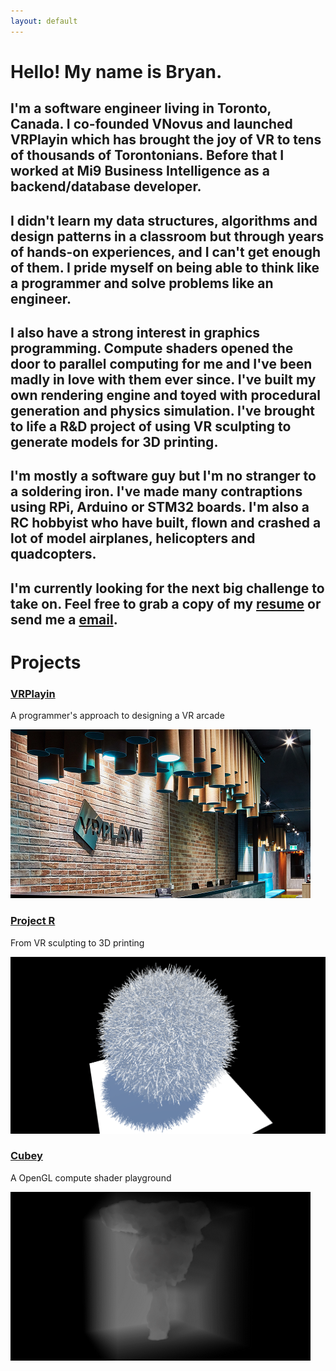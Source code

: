 ```yaml
---
layout: default
---
```


# Hello! My name is Bryan.

## I'm a software engineer living in Toronto, Canada. I co-founded VNovus and launched VRPlayin which has brought the joy of VR to tens of thousands of Torontonians. Before that I worked at Mi9 Business Intelligence as a backend/database developer.

## I didn't learn my data structures, algorithms and design patterns in a classroom but through years of hands-on experiences, and I can't get enough of them. I pride myself on being able to think like a programmer and solve problems like an engineer.

## I also have a strong interest in graphics programming. Compute shaders opened the door to parallel computing for me and I've been madly in love with them ever since. I've built my own rendering engine and toyed with procedural generation and physics simulation. I've brought to life a R&D project of using VR sculpting to generate models for 3D printing.

## I'm mostly a software guy but I'm no stranger to a soldering iron. I've made many contraptions using RPi, Arduino or STM32 boards. I'm also a RC hobbyist who have built, flown and crashed a lot of model airplanes, helicopters and quadcopters.

## I'm currently looking for the next big challenge to take on. Feel free to grab a copy of my [resume](./assets/bryan_bai_resume.pdf) or send me a [email](mailto:byebyebryan@gmail.com).

# Projects

### [VRPlayin](./vrplayin.html)

A programmer's approach to designing a VR arcade

[![vrplayin](./assets/img/vrplayin.png)](./vrplayin.html)

### [Project R](./projectr.html)

From VR sculpting to 3D printing

[![projectr](./assets/img/projectr.png)](./projectr.html)

### [Cubey](./cubey.html)

A OpenGL compute shader playground

[![cubey](./assets/img/cubey.png)](./cubey.html)
